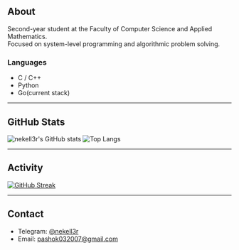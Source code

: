 ## About

Second-year student at the Faculty of Computer Science and Applied Mathematics.  
Focused on system-level programming and algorithmic problem solving.

### Languages
- C / C++
- Python
- Go(current stack)

---

## GitHub Stats

![nekell3r's GitHub stats](https://github-readme-stats.vercel.app/api?username=nekell3r&show_icons=true&theme=tokyonight&hide_title=true)
![Top Langs](https://github-readme-stats.vercel.app/api/top-langs/?username=nekell3r&layout=compact&theme=tokyonight)

---

## Activity

[![GitHub Streak](https://streak-stats.demolab.com?user=nekell3r&theme=tokyonight&hide_border=true)](https://git.io/streak-stats)

---

## Contact

- Telegram: [@nekell3r](https://t.me/nekell3r)
- Email: pashok032007@gmail.com
